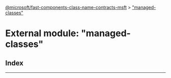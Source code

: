 [@microsoft/fast-components-class-name-contracts-msft](../README.md) > ["managed-classes"](../modules/_managed_classes_.md)

# External module: "managed-classes"

## Index

---


